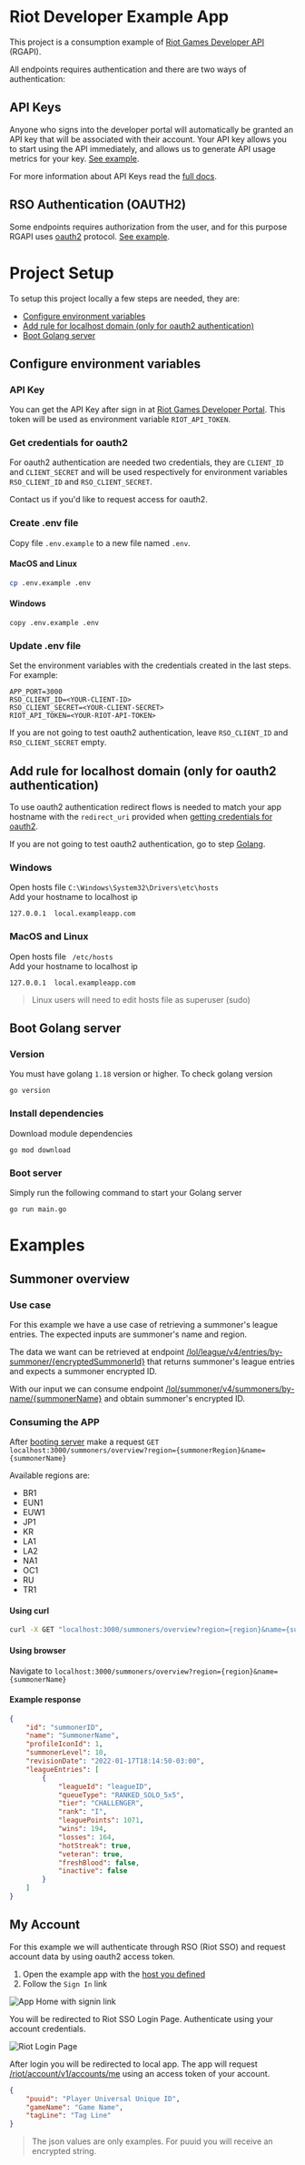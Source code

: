 # Riot Developer Example App
This project is a consumption example of [Riot Games Developer API](https://developer.riotgames.com/apis) (RGAPI).

All endpoints requires authentication and there are two ways of authentication:

## API Keys
Anyone who signs into the developer portal will automatically be granted an API key that will be associated with their account. Your API key allows you to start using the API immediately, and allows us to generate API usage metrics for your key. [See example](#summoner-overview).

For more information about API Keys read the [full docs](https://developer.riotgames.com/docs/portal#web-apis_api-keys).

## RSO Authentication (OAUTH2)
Some endpoints requires authorization from the user, and for this purpose RGAPI uses [oauth2](https://oauth.net/2/) protocol. [See example](#my-account).

# Project Setup
To setup this project locally a few steps are needed, they are:
- [Configure environment variables](#configure-environment-variables)
- [Add rule for localhost domain (only for oauth2 authentication)](#add-rule-for-localhost-domain-only-for-oauth2-authentication)
- [Boot Golang server](#boot-golang-server)

## Configure environment variables
### API Key
You can get the API Key after sign in at [Riot Games Developer Portal](https://developer.riotgames.com/login). This token will be used as environment variable `RIOT_API_TOKEN`.

### Get credentials for oauth2
For oauth2 authentication are needed two credentials, they are `CLIENT_ID` and `CLIENT_SECRET` and will be used respectively for environment variables `RSO_CLIENT_ID` and `RSO_CLIENT_SECRET`.

Contact us if you'd like to request access for oauth2.

### Create .env file
Copy file `.env.example` to a new file named `.env`.

#### MacOS and Linux
```bash
cp .env.example .env
```

#### Windows
```
copy .env.example .env
```

### Update .env file
Set the environment variables with the credentials created in the last steps. For example:
```
APP_PORT=3000
RSO_CLIENT_ID=<YOUR-CLIENT-ID>
RSO_CLIENT_SECRET=<YOUR-CLIENT-SECRET>
RIOT_API_TOKEN=<YOUR-RIOT-API-TOKEN>
```

If you are not going to test oauth2 authentication, leave `RSO_CLIENT_ID` and `RSO_CLIENT_SECRET` empty.

## Add rule for localhost domain (only for oauth2 authentication)
To use oauth2 authentication redirect flows is needed to match your app hostname with the `redirect_uri` provided when [getting credentials for oauth2](#get-credentials-for-oauth2).

If you are not going to test oauth2 authentication, go to step [Golang](#golang).

### Windows
Open hosts file `C:\Windows\System32\Drivers\etc\hosts` \
Add your hostname to localhost ip
```
127.0.0.1  local.exampleapp.com
```

### MacOS and Linux
Open hosts file ` /etc/hosts` \
Add your hostname to localhost ip
```
127.0.0.1  local.exampleapp.com
```
> Linux users will need to edit hosts file as superuser (sudo)

## Boot Golang server
### Version
You must have golang `1.18` version or higher. To check golang version
```golang
go version
```

### Install dependencies
Download module dependencies
```golang
go mod download
```

### Boot server
Simply run the following command to start your Golang server
```golang
go run main.go
```

# Examples
## Summoner overview

### Use case
For this example we have a use case of retrieving a summoner's league entries. The expected inputs are summoner's name and region.

The data we want can be retrieved at endpoint [/lol/league/v4/entries/by-summoner/{encryptedSummonerId}](https://developer.riotgames.com/apis#league-v4/GET_getLeagueEntriesForSummoner) that returns summoner's league entries and expects a summoner encrypted ID.

With our input we can consume endpoint [/lol/summoner/v4/summoners/by-name/{summonerName}](https://developer.riotgames.com/apis#summoner-v4/GET_getBySummonerName) and obtain summoner's encrypted ID.

### Consuming the APP
After [booting server](#boot-golang-server) make a request `GET localhost:3000/summoners/overview?region={summonerRegion}&name={summonerName}`

Available regions are:
- BR1
- EUN1
- EUW1
- JP1
- KR
- LA1
- LA2
- NA1
- OC1
- RU
- TR1

#### Using curl
```bash
curl -X GET "localhost:3000/summoners/overview?region={region}&name={summonerName}"
```

#### Using browser
Navigate to `localhost:3000/summoners/overview?region={region}&name={summonerName}`

#### Example response
```json
{
    "id": "summonerID",
    "name": "SummonerName",
    "profileIconId": 1,
    "summonerLevel": 10,
    "revisionDate": "2022-01-17T18:14:50-03:00",
    "leagueEntries": [
        {
            "leagueId": "leagueID",
            "queueType": "RANKED_SOLO_5x5",
            "tier": "CHALLENGER",
            "rank": "I",
            "leaguePoints": 1071,
            "wins": 194,
            "losses": 164,
            "hotStreak": true,
            "veteran": true,
            "freshBlood": false,
            "inactive": false
        }
    ]
}
```

## My Account
For this example we will authenticate through RSO (Riot SSO) and request account data by using oauth2 access token.

1. Open the example app with the [host you defined](#add-rule-for-localhost-domain-only-for-oauth2-authentication)
2. Follow the `Sign In` link

![App Home with signin link](./docs/img/app-home.png "App Home with signin link")

You will be redirected to Riot SSO Login Page. Authenticate using your account credentials.

![Riot Login Page](./docs/img/rso-form.png "Riot Login Page")

After login you will be redirected to local app. The app will request [/riot/account/v1/accounts/me](https://developer.riotgames.com/apis#account-v1/GET_getByAccessToken) using an access token of your account.
```json
{
    "puuid": "Player Universal Unique ID",
    "gameName": "Game Name",
    "tagLine": "Tag Line"
}
```
> The json values are only examples. For puuid you will receive an encrypted string.
